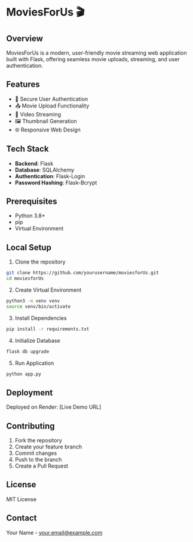 # MoviesForUs 🎬

## Overview
MoviesForUs is a modern, user-friendly movie streaming web application built with Flask, offering seamless movie uploads, streaming, and user authentication.

## Features
- 🔐 Secure User Authentication
- 📤 Movie Upload Functionality
- 🎥 Video Streaming
- 🖼️ Thumbnail Generation
- 🌐 Responsive Web Design

## Tech Stack
- **Backend**: Flask
- **Database**: SQLAlchemy
- **Authentication**: Flask-Login
- **Password Hashing**: Flask-Bcrypt

## Prerequisites
- Python 3.8+
- pip
- Virtual Environment

## Local Setup
1. Clone the repository
```bash
git clone https://github.com/yourusername/moviesforUs.git
cd moviesforUs
```

2. Create Virtual Environment
```bash
python3 -m venv venv
source venv/bin/activate
```

3. Install Dependencies
```bash
pip install -r requirements.txt
```

4. Initialize Database
```bash
flask db upgrade
```

5. Run Application
```bash
python app.py
```

## Deployment
Deployed on Render: [Live Demo URL]

## Contributing
1. Fork the repository
2. Create your feature branch
3. Commit changes
4. Push to the branch
5. Create a Pull Request

## License
MIT License

## Contact
Your Name - your.email@example.com
